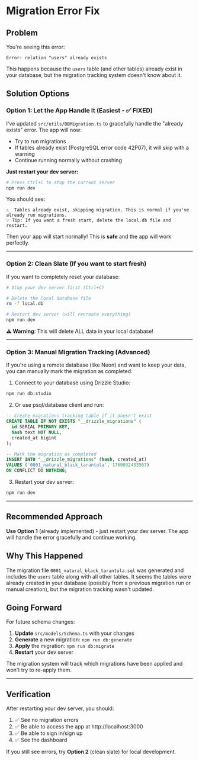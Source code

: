 # Migration Error Fix

## Problem

You're seeing this error:
```
Error: relation "users" already exists
```

This happens because the `users` table (and other tables) already exist in your database, but the migration tracking system doesn't know about it.

## Solution Options

### Option 1: Let the App Handle It (Easiest - ✅ FIXED)

I've updated `src/utils/DBMigration.ts` to gracefully handle the "already exists" error. The app will now:
- Try to run migrations
- If tables already exist (PostgreSQL error code 42P07), it will skip with a warning
- Continue running normally without crashing

**Just restart your dev server:**
```bash
# Press Ctrl+C to stop the current server
npm run dev
```

You should see:
```
⚠️  Tables already exist, skipping migration. This is normal if you've already run migrations.
💡 Tip: If you want a fresh start, delete the local.db file and restart.
```

Then your app will start normally! This is **safe** and the app will work perfectly.

---

### Option 2: Clean Slate (If you want to start fresh)

If you want to completely reset your database:

```bash
# Stop your dev server first (Ctrl+C)

# Delete the local database file
rm -f local.db

# Restart dev server (will recreate everything)
npm run dev
```

**⚠️ Warning**: This will delete ALL data in your local database!

---

### Option 3: Manual Migration Tracking (Advanced)

If you're using a remote database (like Neon) and want to keep your data, you can manually mark the migration as completed.

1. Connect to your database using Drizzle Studio:
```bash
npm run db:studio
```

2. Or use psql/database client and run:
```sql
-- Create migrations tracking table if it doesn't exist
CREATE TABLE IF NOT EXISTS "__drizzle_migrations" (
  id SERIAL PRIMARY KEY,
  hash text NOT NULL,
  created_at bigint
);

-- Mark the migration as completed
INSERT INTO "__drizzle_migrations" (hash, created_at)
VALUES ('0001_natural_black_tarantula', 1760032453567)
ON CONFLICT DO NOTHING;
```

3. Restart your dev server:
```bash
npm run dev
```

---

## Recommended Approach

**Use Option 1** (already implemented) - just restart your dev server. The app will handle the error gracefully and continue working.

## Why This Happened

The migration file `0001_natural_black_tarantula.sql` was generated and includes the `users` table along with all other tables. It seems the tables were already created in your database (possibly from a previous migration run or manual creation), but the migration tracking wasn't updated.

## Going Forward

For future schema changes:

1. **Update** `src/models/Schema.ts` with your changes
2. **Generate** a new migration: `npm run db:generate`
3. **Apply** the migration: `npm run db:migrate`
4. **Restart** your dev server

The migration system will track which migrations have been applied and won't try to re-apply them.

---

## Verification

After restarting your dev server, you should:

1. ✅ See no migration errors
2. ✅ Be able to access the app at http://localhost:3000
3. ✅ Be able to sign in/sign up
4. ✅ See the dashboard

If you still see errors, try **Option 2** (clean slate) for local development.

